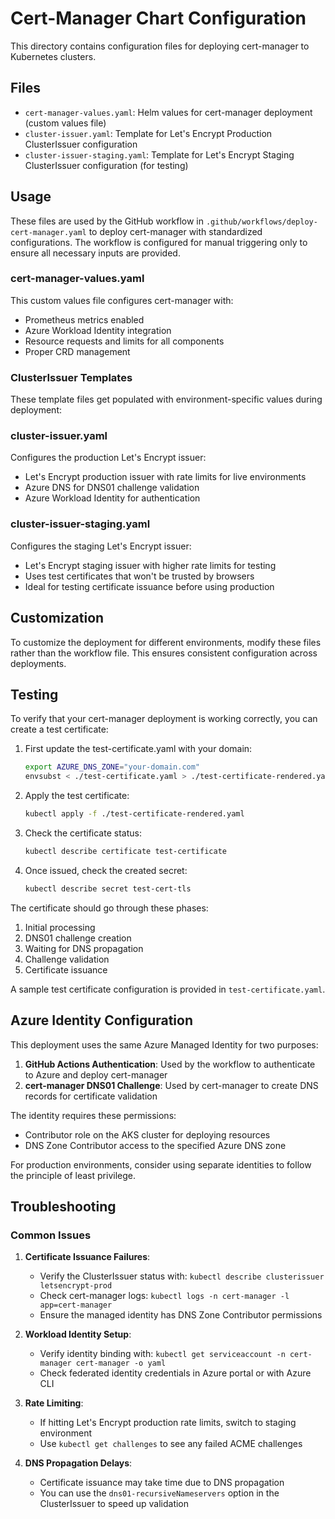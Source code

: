 # Cert-Manager Chart Configuration

This directory contains configuration files for deploying cert-manager to Kubernetes clusters.

## Files

- `cert-manager-values.yaml`: Helm values for cert-manager deployment (custom values file)
- `cluster-issuer.yaml`: Template for Let's Encrypt Production ClusterIssuer configuration
- `cluster-issuer-staging.yaml`: Template for Let's Encrypt Staging ClusterIssuer configuration (for testing)

## Usage

These files are used by the GitHub workflow in `.github/workflows/deploy-cert-manager.yaml` to deploy cert-manager with standardized configurations. The workflow is configured for manual triggering only to ensure all necessary inputs are provided.

### cert-manager-values.yaml

This custom values file configures cert-manager with:

- Prometheus metrics enabled
- Azure Workload Identity integration
- Resource requests and limits for all components
- Proper CRD management

### ClusterIssuer Templates

These template files get populated with environment-specific values during deployment:

### cluster-issuer.yaml

Configures the production Let's Encrypt issuer:

- Let's Encrypt production issuer with rate limits for live environments
- Azure DNS for DNS01 challenge validation
- Azure Workload Identity for authentication

### cluster-issuer-staging.yaml

Configures the staging Let's Encrypt issuer:

- Let's Encrypt staging issuer with higher rate limits for testing
- Uses test certificates that won't be trusted by browsers
- Ideal for testing certificate issuance before using production

## Customization

To customize the deployment for different environments, modify these files rather than the workflow file. This ensures consistent configuration across deployments.

## Testing

To verify that your cert-manager deployment is working correctly, you can create a test certificate:

1. First update the test-certificate.yaml with your domain:
   ```bash
   export AZURE_DNS_ZONE="your-domain.com"
   envsubst < ./test-certificate.yaml > ./test-certificate-rendered.yaml
   ```

2. Apply the test certificate:
   ```bash
   kubectl apply -f ./test-certificate-rendered.yaml
   ```

3. Check the certificate status:
   ```bash
   kubectl describe certificate test-certificate
   ```

4. Once issued, check the created secret:
   ```bash
   kubectl describe secret test-cert-tls
   ```

The certificate should go through these phases:
1. Initial processing
2. DNS01 challenge creation
3. Waiting for DNS propagation
4. Challenge validation
5. Certificate issuance

A sample test certificate configuration is provided in `test-certificate.yaml`.

## Azure Identity Configuration

This deployment uses the same Azure Managed Identity for two purposes:

1. **GitHub Actions Authentication**: Used by the workflow to authenticate to Azure and deploy cert-manager
2. **cert-manager DNS01 Challenge**: Used by cert-manager to create DNS records for certificate validation

The identity requires these permissions:

- Contributor role on the AKS cluster for deploying resources
- DNS Zone Contributor access to the specified Azure DNS zone

For production environments, consider using separate identities to follow the principle of least privilege.

## Troubleshooting

### Common Issues

1. **Certificate Issuance Failures**:
   - Verify the ClusterIssuer status with: `kubectl describe clusterissuer letsencrypt-prod`
   - Check cert-manager logs: `kubectl logs -n cert-manager -l app=cert-manager`
   - Ensure the managed identity has DNS Zone Contributor permissions

2. **Workload Identity Setup**:
   - Verify identity binding with: `kubectl get serviceaccount -n cert-manager cert-manager -o yaml`
   - Check federated identity credentials in Azure portal or with Azure CLI

3. **Rate Limiting**:
   - If hitting Let's Encrypt production rate limits, switch to staging environment
   - Use `kubectl get challenges` to see any failed ACME challenges

4. **DNS Propagation Delays**:
   - Certificate issuance may take time due to DNS propagation
   - You can use the `dns01-recursiveNameservers` option in the ClusterIssuer to speed up validation

